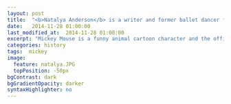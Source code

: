 ```yaml
---
layout: post
title:  "<b>Natalya Anderson</b> is a writer and former ballet dancer from Toronto, Canada. She completed an MA in Creative Writing at Anglia Ruskin University in Cambridge, England, and a Bachelor of Journalism at Ryerson University in Toronto. She won the 2014 Bridport Prize for her poem, 'Clear Recent History', and the poem was also highly commended at the 2015 Forward Prizes. Her poetry has appeared in or is due to appear in the 2014 <em>Bridport Prize Anthology</em>, <em>The Forward Book of Poetry</em> 2016, <em>Mint</em>, <em>And Other Poems</em>, <em>Poems In Which</em>, and Rebecca Goss's 'Heart Poem' series. She has worked as a medical writer for specialist physicians and has written features for Canada’s national newspaper, <em>The Globe and Mail</em>. Natalya founded The Poetry Extension in the hopes that poets and dancers from different countries might open their networks and be more supportive of each other's projects."
date:   2014-11-28 01:00:00
last_modified_at:  2014-11-28 01:00:00
excerpt: "Mickey Mouse is a funny animal cartoon character and the official mascot of..."
categories: history
tags:  mickey
image:
  feature: natalya.JPG
  topPosition: -50px
bgContrast: dark
bgGradientOpacity: darker
syntaxHighlighter: no
---
```


